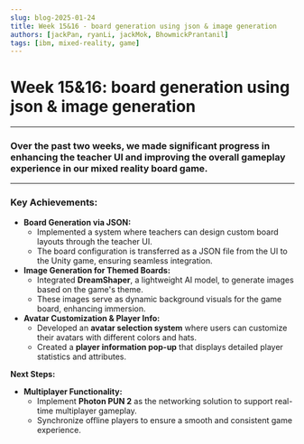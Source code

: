 ```yaml
---
slug: blog-2025-01-24
title: Week 15&16 - board generation using json & image generation
authors: [jackPan, ryanLi, jackMok, BhowmickPrantanil]
tags: [ibm, mixed-reality, game]
---
```


# Week 15&16: board generation using json & image generation

---

### Over the past two weeks, we made significant progress in enhancing the teacher UI and improving the overall gameplay experience in our mixed reality board game.

---

### Key Achievements:

- **Board Generation via JSON:**
    - Implemented a system where teachers can design custom board layouts through the teacher UI.
    - The board configuration is transferred as a JSON file from the UI to the Unity game, ensuring seamless integration.
- **Image Generation for Themed Boards:**
    - Integrated **DreamShaper**, a lightweight AI model, to generate images based on the game's theme.
    - These images serve as dynamic background visuals for the game board, enhancing immersion.
- **Avatar Customization & Player Info:**
    - Developed an **avatar selection system** where users can customize their avatars with different colors and hats.
    - Created a **player information pop-up** that displays detailed player statistics and attributes.

**Next Steps:**

- **Multiplayer Functionality:**
    - Implement **Photon PUN 2** as the networking solution to support real-time multiplayer gameplay.
    - Synchronize offline players to ensure a smooth and consistent game experience.